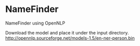 # NameFinder
NameFinder using OpenNLP

Download the model and place it under the input directory.
http://opennlp.sourceforge.net/models-1.5/en-ner-person.bin

